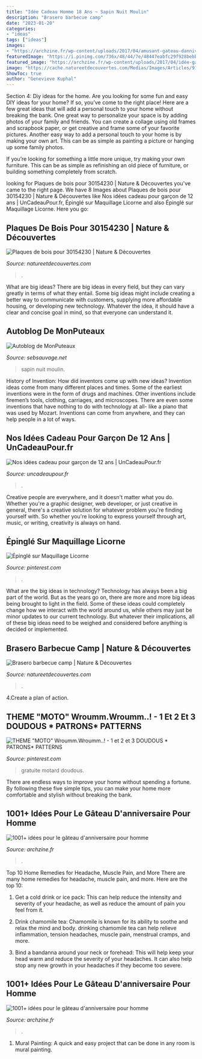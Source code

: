 ```yaml
---
title: "Idée Cadeau Homme 18 Ans ~ Sapin Nuit Moulin"
description: "Brasero barbecue camp"
date: "2023-01-20"
categories:
- "ideas"
tags: ["ideas"]
images:
- "https://archzine.fr/wp-content/uploads/2017/04/amusant-gateau-danniversaire-gateaux-d-anniversaire-originaux-du-vin.jpg"
featuredImage: "https://i.pinimg.com/736x/48/44/7e/48447eabfc29f928bebb34aa0ea41129--motocross-parti.jpg"
featured_image: "https://archzine.fr/wp-content/uploads/2017/04/idée-gateau-d-anniversaire-original-pour-homme-délicieux.jpg"
image: "https://cache.natureetdecouvertes.com/Medias/Images/Articles/91048400/690"
ShowToc: true
author: "Genevieve Kuphal"
---
```



Section 4: Diy ideas for the home.
Are you looking for some fun and easy DIY ideas for your home? If so, you’ve come to the right place! Here are a few great ideas that will add a personal touch to your home without breaking the bank.
One great way to personalize your space is by adding photos of your family and friends. You can create a collage using old frames and scrapbook paper, or get creative and frame some of your favorite pictures. Another easy way to add a personal touch to your home is by making your own art. This can be as simple as painting a picture or hanging up some family photos.

If you’re looking for something a little more unique, try making your own furniture. This can be as simple as refinishing an old piece of furniture, or building something completely from scratch.

	

		
looking for Plaques de bois pour 30154230 | Nature &amp; Découvertes you've came to the right page. We have 8 Images about Plaques de bois pour 30154230 | Nature &amp; Découvertes like Nos idées cadeau pour garçon de 12 ans | UnCadeauPour.fr, Épinglé sur Maquillage Licorne and also Épinglé sur Maquillage Licorne. Here you go:
		
    
## Plaques De Bois Pour 30154230 | Nature &amp; Découvertes

<img loading=lazy src="https://cache.natureetdecouvertes.com/Medias/Images/Articles/30154570/690" onerror="this.onerror=null;this.src='https://tse3.mm.bing.net/th?id=OIP.5ZnqDQZXLCZM3dmCAftdCQHaHa&amp;pid=15.1';" alt="Plaques de bois pour 30154230 | Nature &amp; Découvertes">

_Source: natureetdecouvertes.com_

>. 

	

What are big ideas?
There are big ideas in every field, but they can vary greatly in terms of what they entail. Some big ideas might include creating a better way to communicate with customers, supplying more affordable housing, or developing new technology. Whatever the idea, it should have a clear and concise goal in mind, so that everyone can understand it.

    
## Autoblog De MonPuteaux

<img loading=lazy src="http://puteaux.typepad.com/.a/6a00d8341c339153ef01b7c9401db0970b-320wi" onerror="this.onerror=null;this.src='https://tse1.mm.bing.net/th?id=OIP.3JM0Z90sN2MyWSd1Lb0mnwAAAA&amp;pid=15.1';" alt="Autoblog de MonPuteaux">

_Source: sebsauvage.net_

>sapin nuit moulin. 

	

History of Invention: How did inventors come up with new ideas?
Invention ideas come from many different places and times. Some of the earliest inventions were in the form of drugs and machines. Other inventions include firemen’s tools, clothing, carriages, and microscopes. There are even some inventions that have nothing to do with technology at all- like a piano that was used by Mozart. Inventions can come from anywhere, and they can help people in a lot of ways.

    
## Nos Idées Cadeau Pour Garçon De 12 Ans | UnCadeauPour.fr

<img loading=lazy src="https://www.uncadeaupour.fr/wp-content/uploads/2020/10/liz99-ftakfoug9dy-unsplash-e1603989936942.jpg" onerror="this.onerror=null;this.src='https://tse2.mm.bing.net/th?id=OIP.G4O_DP0q_Z6omBb95r85jAHaGU&amp;pid=15.1';" alt="Nos idées cadeau pour garçon de 12 ans | UnCadeauPour.fr">

_Source: uncadeaupour.fr_

>. 

	

Creative people are everywhere, and it doesn't matter what you do. Whether you're a graphic designer, web developer, or just creative in general, there's a creative solution for whatever problem you're finding yourself with. So whether you're looking to express yourself through art, music, or writing, creativity is always on hand.

    
## Épinglé Sur Maquillage Licorne

<img loading=lazy src="https://i.pinimg.com/736x/07/92/cb/0792cbaa07ad932777f782a66f416b8b.jpg" onerror="this.onerror=null;this.src='https://tse2.mm.bing.net/th?id=OIP.vWXw-uE14O-NTC0zhXJfQgHaHZ&amp;pid=15.1';" alt="Épinglé sur Maquillage Licorne">

_Source: pinterest.com_

>. 

	

What are the big ideas in technology?
Technology has always been a big part of the world. But as the years go on, there are more and more big ideas being brought to light in the field. Some of these ideas could completely change how we interact with the world around us, while others may just be minor updates to our current technology. But whatever their implications, all of these big ideas need to be weighed and considered before anything is decided or implemented.

    
## Brasero Barbecue Camp | Nature &amp; Découvertes

<img loading=lazy src="https://cache.natureetdecouvertes.com/Medias/Images/Articles/91048400/690" onerror="this.onerror=null;this.src='https://tse1.mm.bing.net/th?id=OIP.hB5ln1-Sk1cIziGl8c0LQgHaHa&amp;pid=15.1';" alt="Brasero barbecue camp | Nature &amp; Découvertes">

_Source: natureetdecouvertes.com_

>. 

	

4.Create a plan of action.

    
## THEME &quot;MOTO&quot; Wroumm.Wroumm..! - 1 Et 2 Et 3 DOUDOUS * PATRONS* PATTERNS

<img loading=lazy src="https://i.pinimg.com/736x/48/44/7e/48447eabfc29f928bebb34aa0ea41129--motocross-parti.jpg" onerror="this.onerror=null;this.src='https://tse3.mm.bing.net/th?id=OIP.kVAApq9MP5Yq1HByBhOpqgHaFj&amp;pid=15.1';" alt="THEME &quot;MOTO&quot; Wroumm.Wroumm..! - 1 et 2 et 3 DOUDOUS * PATRONS* PATTERNS">

_Source: pinterest.com_

>gratuite motard doudous. 

	

There are endless ways to improve your home without spending a fortune. By following these five simple tips, you can make your home more comfortable and stylish without breaking the bank.

    
## 1001+ Idées Pour Le Gâteau D&#039;anniversaire Pour Homme

<img loading=lazy src="https://archzine.fr/wp-content/uploads/2017/04/idée-gateau-d-anniversaire-original-pour-homme-délicieux.jpg" onerror="this.onerror=null;this.src='https://tse2.mm.bing.net/th?id=OIP.xb9mA2oUvdUsOj9fi9NvjAHaJ3&amp;pid=15.1';" alt="1001+ idées pour le gâteau d&#039;anniversaire pour homme">

_Source: archzine.fr_

>. 

	

Top 10 Home Remedies for Headache, Muscle Pain, and More
There are many home remedies for headache, muscle pain, and more. Here are the top 10:
1. Get a cold drink or ice pack: This can help reduce the intensity and severity of your headache, as well as reduce the amount of pain you feel from it.

2. Drink chamomile tea: Chamomile is known for its ability to soothe and relax the mind and body. drinking chamomile tea can help relieve inflammation, tension headaches, muscle pain, menstrual cramps, and more.

3. Bind a bandanna around your neck or forehead: This will help keep your head warm and reduce the severity of your headaches. It can also help stop any new growth in your headaches if they become too severe.


    
## 1001+ Idées Pour Le Gâteau D&#039;anniversaire Pour Homme

<img loading=lazy src="https://archzine.fr/wp-content/uploads/2017/04/amusant-gateau-danniversaire-gateaux-d-anniversaire-originaux-du-vin.jpg" onerror="this.onerror=null;this.src='https://tse1.mm.bing.net/th?id=OIP.BfMj_7YQOtMKSnigJiRiEQHaLH&amp;pid=15.1';" alt="1001+ idées pour le gâteau d&#039;anniversaire pour homme">

_Source: archzine.fr_

>. 

	

1. Mural Painting: A quick and easy project that can be done in any room is mural painting.


